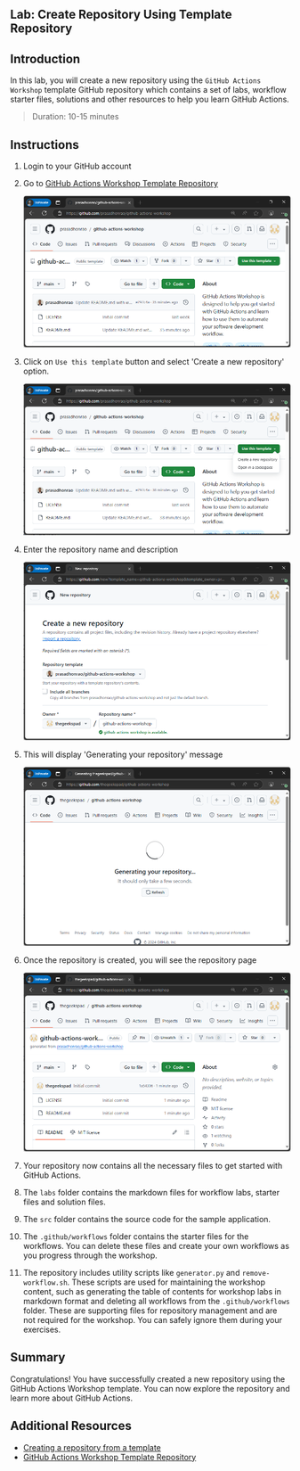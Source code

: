 ## Lab: Create Repository Using Template Repository

## Introduction

In this lab, you will create a new repository using the `GitHub Actions Workshop` template GitHub repository which contains a set of labs, workflow starter files, solutions and other resources to help you learn GitHub Actions.

> Duration: 10-15 minutes

## Instructions

1. Login to your GitHub account

2. Go to [GitHub Actions Workshop Template Repository](https://github.com/prasadhonrao/github-actions-workshop)

   ![Navigate to Template Repository](./images/1.png)

3. Click on `Use this template` button and select 'Create a new repository' option.

   ![Use This Template](./images/2.png)

4. Enter the repository name and description

   ![Enter Repository Name](./images/3.png)

5. This will display 'Generating your repository' message

   ![Generating Repository](./images/4.png)

6. Once the repository is created, you will see the repository page

   ![Repository Created](./images/5.png)

7. Your repository now contains all the necessary files to get started with GitHub Actions.

8. The `labs` folder contains the markdown files for workflow labs, starter files and solution files.

9. The `src` folder contains the source code for the sample application.

10. The `.github/workflows` folder contains the starter files for the workflows. You can delete these files and create your own workflows as you progress through the workshop.

11. The repository includes utility scripts like `generator.py` and `remove-workflow.sh`. These scripts are used for maintaining the workshop content, such as generating the table of contents for workshop labs in markdown format and deleting all workflows from the `.github/workflows` folder. These are supporting files for repository management and are not required for the workshop. You can safely ignore them during your exercises.

## Summary

Congratulations! You have successfully created a new repository using the GitHub Actions Workshop template. You can now explore the repository and learn more about GitHub Actions.

## Additional Resources

- [Creating a repository from a template](https://docs.github.com/en/github/creating-cloning-and-archiving-repositories/creating-a-repository-from-a-template)
- [GitHub Actions Workshop Template Repository](https://github.com/prasadhonrao/github-actions-workshop)
